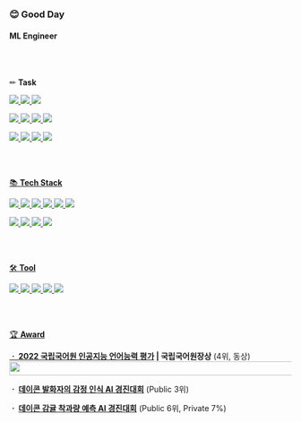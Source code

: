 ### 😊 Good Day
 
#### ML Engineer

<br/>
<br/>

✏ **Task**


<a href="https://github.com/HappyBusDay/Korean_ABSA"><img src="https://img.shields.io/badge/NLP-Aspect based Sentiment Analysis-green"/>
<a href="https://github.com/HappyBusDay/Meeting-STT_Summarizaion"><img src="https://img.shields.io/badge/NLP-Automatic Speech Recognition-green"/>
<a href="https://github.com/HappyBusDay/Meeting-STT_Summarizaion"><img src="https://img.shields.io/badge/NLP-Summarization-green"/>

<a href="https://github.com/HappyBusDay/EmotionClassification"><img src="https://img.shields.io/badge/NLP-Emotion Analysis in conversation-green"/> 
<a href="https://github.com/GukMan/Song_title_recommendation"><img src="https://img.shields.io/badge/NLP-Text Generation-green"/> 
<a href="https://github.com/GukMan/Kor_to_Eng_translator"><img src="https://img.shields.io/badge/NLP-Machine Translation-green"/> 
<img src="https://img.shields.io/badge/NLP-Text Classification-green"/>

<a href="https://github.com/GukMan/Detecting-Old-Structures"><img src="https://img.shields.io/badge/CV-Object Detection-blue"/> 
<a href="https://github.com/GukMan/Image-Classification-Using-Musinsa-Fashion-Data"><img src="https://img.shields.io/badge/CV-Image Classification-blue"/> 
<img src="https://img.shields.io/badge/ML-Classification-yellow"/>
<a href="https://github.com/HappyBusDay/Predicting_amount_of_tangerines"><img src="https://img.shields.io/badge/ML-Regression-yellow"/>



<br/>
<br/>


📚 **Tech Stack**

<img src="https://img.shields.io/badge/Python-3766AB?style=flat-square&logo=Python&logoColor=white"/> <img src="https://img.shields.io/badge/C-A8B9CC?style=flat-square&logo=C&logoColor=white"/> <img src="https://img.shields.io/badge/C++-00599C?style=flat-square&logo=C%2B%2B&logoColor=white"/> <img src="https://img.shields.io/badge/Java-007396?style=flat-square&logo=Java&logoColor=white"/> <img src="https://img.shields.io/badge/MySQL-4479A1?style=flat-square&logo=MySQL&logoColor=white"/> <img src="https://img.shields.io/badge/HTML-E34F26?style=flat-square&logo=HTML5&logoColor=white"/>

<img src="https://img.shields.io/badge/TensorFlow-FF6F00?style=flat-square&logo=TensorFlow&logoColor=white"/> <img src="https://img.shields.io/badge/PyTorch-EE4C2C?style=flat-square&logo=PyTorch&logoColor=white"/> <img src="https://img.shields.io/badge/Scikit Learn-F7931E?style=flat-square&logo=scikit%2Dlearn&logoColor=white"/> <img src="https://img.shields.io/badge/Flask-000000?style=flat-square&logo=Flask&logoColor=white"/> 



<br/>
<br/>

🛠 **Tool**


<img src="https://img.shields.io/badge/Colab-F9AB00?style=flat-square&logo=Google Colab&logoColor=white"/> <img src="https://img.shields.io/badge/VSCode-007ACC?style=flat-square&logo=Visual Studio Code&logoColor=white"/> <img src="https://img.shields.io/badge/AWS-232F3E?style=flat-square&logo=Amazon AWS&logoColor=white"/> <img src="https://img.shields.io/badge/Eclipse-2C2255?style=flat-square&logo=Eclipse&logoColor=white"/> <img src="https://img.shields.io/badge/Android-3DDC84?style=flat-square&logo=Android&logoColor=white"/>



<br/>
<br/>

 
  
🏆 **Award**

**ㆍ <a href="https://corpus.korean.go.kr/task/taskList.do?taskId=8&clCd=END_TASK&subMenuId=sub01">2022 국립국어원 인공지능 언어능력 평가</a>  |  국립국어원장상**  (4위, 동상)
<img src="https://user-images.githubusercontent.com/83712521/211263509-17c9528f-2619-4903-8cd3-c5ab92fbf21b.png" width="550" height="25">

**ㆍ <a href="https://dacon.io/competitions/official/236027/overview/description">데이콘 발화자의 감정 인식 AI 경진대회</a>**  (Public 3위)

**ㆍ <a href="https://dacon.io/competitions/official/236038/overview/description">데이콘 감귤 착과량 예측 AI 경진대회</a>**  (Public 6위, Private 7%)
